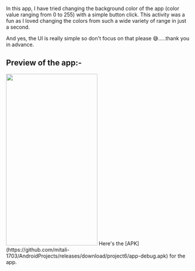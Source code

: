 In this app, I have tried changing the background color of the app (color value ranging from 0 to 255) with a simple button click. This activity was a fun as I loved changing the colors from such a wide variety of range in just a second.

And yes, the UI is really simple so don't focus on that please 😅.....thank you in advance.
## Preview of the app:-
<img src="https://user-images.githubusercontent.com/66427936/128835072-8737485b-3e9c-45e4-9967-82dbfcbe9428.jpeg" width="250" height="470">
Here's the [APK](https://github.com/mitali-1703/AndroidProjects/releases/download/project6/app-debug.apk) for the app.
